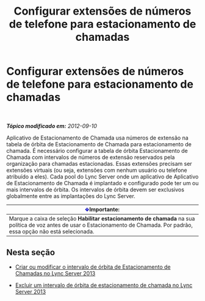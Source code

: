 ﻿---
title: Configurar extensões de números de telefone para estacionamento de chamadas
TOCTitle: Configurar extensões de números de telefone para estacionamento de chamadas
ms:assetid: fbf97624-9587-42a6-b276-1b69c574a74d
ms:mtpsurl: https://technet.microsoft.com/pt-br/library/Gg182611(v=OCS.15)
ms:contentKeyID: 49308700
ms.date: 05/19/2016
mtps_version: v=OCS.15
ms.translationtype: HT
---

# Configurar extensões de números de telefone para estacionamento de chamadas

 

_**Tópico modificado em:** 2012-09-10_

Aplicativo de Estacionamento de Chamada usa números de extensão na tabela de órbita de Estacionamento de Chamada para estacionamento de chamada. É necessário configurar a tabela de órbita Estacionamento de Chamada com intervalos de números de extensão reservados pela organização para chamadas estacionadas. Essas extensões precisam ser extensões virtuais (ou seja, extensões com nenhum usuário ou telefone atribuído a eles). Cada pool do Lync Server onde um aplicativo de Aplicativo de Estacionamento de Chamada é implantado e configurado pode ter um ou mais intervalos de órbita. Os intervalos de órbita devem ser exclusivos globalmente entre as implantações do Lync Server.

<table>
<thead>
<tr class="header">
<th><img src="images/Gg425939.important(OCS.15).gif" title="important" alt="important" />Importante:</th>
</tr>
</thead>
<tbody>
<tr class="odd">
<td>Marque a caixa de seleção <strong>Habilitar estacionamento de chamada</strong> na sua política de voz antes de usar o Estacionamento de Chamada. Por padrão, essa opção não está selecionada.</td>
</tr>
</tbody>
</table>


## Nesta seção

  - [Criar ou modificar o intervalo de órbita de Estacionamento de Chamadas no Lync Server 2013](lync-server-2013-create-or-modify-a-call-park-orbit-range.md)

  - [Excluir um intervalo de órbita de estacionamento de chamada no Lync Server 2013](lync-server-2013-delete-a-call-park-orbit-range.md)

